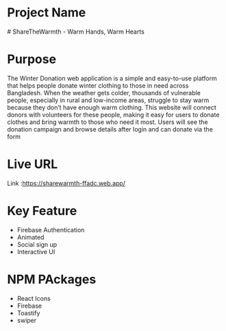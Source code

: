 <h1>Project Name</h1>
# ShareTheWarmth - Warm Hands, Warm Hearts

<h1>Purpose</h1>
The Winter Donation web application is a simple and easy-to-use platform that helps people donate winter clothing to those in need across Bangladesh. 
When the weather gets colder, thousands of vulnerable people, especially in rural and low-income areas, struggle to stay warm because they don’t have enough warm clothing. 
This website will connect donors with volunteers for these people, making it easy for users to donate clothes and bring warmth to those who need it most. Users will see the donation campaign and browse details after login and can donate via the form

<h1>Live URL</h1>

Link :https://sharewarmth-ffadc.web.app/

<h1>Key Feature</h1>
<ul>
<li>Firebase Authentication</li>
<li>Animated</li>
<li>Social sign  up</li>
<li>Interactive UI</li>
</ul>

<h1>NPM PAckages</h1>

<ul>
<li>React Icons</li>
<li>Firebase</li>
<li>Toastify</li>
<li>swiper</li>
</ul>





